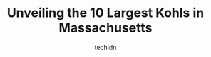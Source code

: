 ---
layout: ampstory
image: https://i0.wp.com/www.depkes.org/wp-content/uploads/2023/06/kohls-0-in-massachusetts-1685968111.jpeg?resize=640,853
author: techidn
featured: false
description: Discover the impressive array of Kohls options in Massachusetts, where you can find 10 of the largest Kohls establishments in the area. From renowned classics to hidden gems, Massachusetts o
title: Unveiling the 10 Largest Kohls in Massachusetts
cover:
   title: Unveiling the 10 Largest Kohls in Massachusetts
   subtitle: Rickpate
   background: https://www.depkes.org/wp-content/uploads/2023/06/kohls-0-in-massachusetts-1685968111.jpeg

pages: 
 - layout: thirds
   top: <h1>#1 Kohls</h1>
   bottom: "<p>My Daughter  bought me a pair of boots today. The store was super organized and Crispy Clean!Everyone was ,~ Friendly &  Respectful</p>"
   background: https://www.depkes.org/wp-content/uploads/2023/06/kohls-1-in-massachusetts-1685968112.jpeg
   backgroundblur: true
 - layout: thirds
   top: <h1>#2 Kohls</h1>
   bottom: "<p>3850 Mystic Valley Pkwy, Medford, MA 02155, United States</p>"
   background: https://www.depkes.org/wp-content/uploads/2023/06/kohls-2-in-massachusetts-1685968112.jpeg
   cta:
      link: https://www.depkes.org/blog/unveiling-the-10-largest-kohls-in-massachusetts/
      text: Unveiling the 10 Largest Kohls in Massachusetts
 - layout: thirds
   top: <h1>#3 Kohls</h1>
   bottom: "<p>10 Orchard Hill Park Dr, Leominster, MA 01453, United States</p>"
   background: https://www.depkes.org/wp-content/uploads/2023/06/kohls-3-in-massachusetts-1685968112.jpeg
   cta:
      link: https://www.depkes.org/blog/unveiling-the-10-largest-kohls-in-massachusetts/
      text: Unveiling the 10 Largest Kohls in Massachusetts
 - layout: thirds
   top: <h1>#4 Kohls</h1>
   bottom: "<p>265 Chelmsford St, Chelmsford, MA 01824, United States</p>"
   background: https://images.unsplash.com/photo-1510906594845-bc082582c8cc?ixlib=rb-4.0.3&ixid=MnwxMjA3fDB8MHxwaG90by1wYWdlfHx8fGVufDB8fHx8&auto=format&fit=crop&w=640&h=853&q=80
   cta:
      link: https://www.depkes.org/blog/unveiling-the-10-largest-kohls-in-massachusetts/
      text: Unveiling the 10 Largest Kohls in Massachusetts
 - layout: thirds
   top: <h1>#5 Kohls</h1>
   bottom: "<p>100 Providence Hwy, East Walpole, MA 02032, United States</p>"
   background: https://images.unsplash.com/photo-1567360425618-1594206637d2?ixlib=rb-4.0.3&ixid=MnwxMjA3fDB8MHxwaG90by1wYWdlfHx8fGVufDB8fHx8&auto=format&fit=crop&w=640&h=853&q=80
   cta:
      link: https://www.depkes.org/blog/unveiling-the-10-largest-kohls-in-massachusetts/
      text: Unveiling the 10 Largest Kohls in Massachusetts
 - layout: thirds
   top: <h1>#6 Kohls</h1>
   bottom: "<p>70 Worcester-Providence Turnpike, Millbury, MA 01527, United States</p>"
   background: https://images.unsplash.com/photo-1509114397022-ed747cca3f65?ixlib=rb-4.0.3&ixid=MnwxMjA3fDB8MHxwaG90by1wYWdlfHx8fGVufDB8fHx8&auto=format&fit=crop&w=640&h=853&q=80
   cta:
      link: https://www.depkes.org/blog/unveiling-the-10-largest-kohls-in-massachusetts/
      text: Unveiling the 10 Largest Kohls in Massachusetts
 - layout: thirds
   top: <h1>#7 Kohls</h1>
   bottom: "<p>280K School St, Mansfield, MA 02048, United States</p>"
   background: https://images.unsplash.com/photo-1557672172-298e090bd0f1?ixlib=rb-4.0.3&ixid=MnwxMjA3fDB8MHxwaG90by1wYWdlfHx8fGVufDB8fHx8&auto=format&fit=crop&w=640&h=853&q=80
   cta:
      link: https://www.depkes.org/blog/unveiling-the-10-largest-kohls-in-massachusetts/
      text: Unveiling the 10 Largest Kohls in Massachusetts
 - layout: thirds
   middle: Continue reading...
   background: https://images.unsplash.com/photo-1561679660-d00ee1e0dc8e?ixlib=rb-4.0.3&ixid=MnwxMjA3fDB8MHxwaG90by1wYWdlfHx8fGVufDB8fHx8&auto=format&fit=crop&w=640&h=853&q=80
   cta:
      link: https://www.depkes.org/blog/unveiling-the-10-largest-kohls-in-massachusetts/
      text: Unveiling the 10 Largest Kohls in Massachusetts
      
---